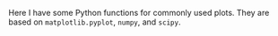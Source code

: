 Here I have some Python functions for commonly used plots. 
They are based on `matplotlib.pyplot`, `numpy`, and `scipy`.
